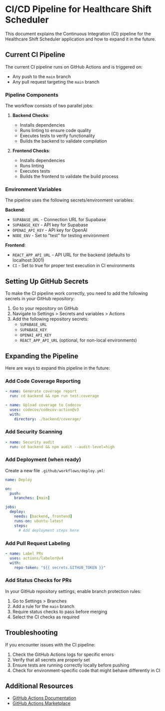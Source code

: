 # CI/CD Pipeline for Healthcare Shift Scheduler

This document explains the Continuous Integration (CI) pipeline for the Healthcare Shift Scheduler application and how to expand it in the future.

## Current CI Pipeline

The current CI pipeline runs on GitHub Actions and is triggered on:

- Any push to the `main` branch
- Any pull request targeting the `main` branch

### Pipeline Components

The workflow consists of two parallel jobs:

1. **Backend Checks**:

   - Installs dependencies
   - Runs linting to ensure code quality
   - Executes tests to verify functionality
   - Builds the backend to validate compilation

2. **Frontend Checks**:
   - Installs dependencies
   - Runs linting
   - Executes tests
   - Builds the frontend to validate the build process

### Environment Variables

The pipeline uses the following secrets/environment variables:

**Backend**:

- `SUPABASE_URL` - Connection URL for Supabase
- `SUPABASE_KEY` - API key for Supabase
- `OPENAI_API_KEY` - API key for OpenAI
- `NODE_ENV` - Set to "test" for testing environment

**Frontend**:

- `REACT_APP_API_URL` - API URL for the backend (defaults to localhost:3001)
- `CI` - Set to true for proper test execution in CI environments

## Setting Up GitHub Secrets

To make the CI pipeline work correctly, you need to add the following secrets in your GitHub repository:

1. Go to your repository on GitHub
2. Navigate to Settings > Secrets and variables > Actions
3. Add the following repository secrets:
   - `SUPABASE_URL`
   - `SUPABASE_KEY`
   - `OPENAI_API_KEY`
   - `REACT_APP_API_URL` (optional, for non-local environments)

## Expanding the Pipeline

Here are ways to expand this pipeline in the future:

### Add Code Coverage Reporting

```yaml
- name: Generate coverage report
  run: cd backend && npm run test:coverage

- name: Upload coverage to Codecov
  uses: codecov/codecov-action@v3
  with:
    directory: ./backend/coverage/
```

### Add Security Scanning

```yaml
- name: Security audit
  run: cd backend && npm audit --audit-level=high
```

### Add Deployment (when ready)

Create a new file `.github/workflows/deploy.yml`:

```yaml
name: Deploy

on:
  push:
    branches: [main]

jobs:
  deploy:
    needs: [backend, frontend]
    runs-on: ubuntu-latest
    steps:
      # Add deployment steps here
```

### Add Pull Request Labeling

```yaml
- name: Label PRs
  uses: actions/labeler@v4
  with:
    repo-token: "${{ secrets.GITHUB_TOKEN }}"
```

### Add Status Checks for PRs

In your GitHub repository settings, enable branch protection rules:

1. Go to Settings > Branches
2. Add a rule for the `main` branch
3. Require status checks to pass before merging
4. Select the CI checks as required

## Troubleshooting

If you encounter issues with the CI pipeline:

1. Check the GitHub Actions logs for specific errors
2. Verify that all secrets are properly set
3. Ensure tests are running correctly locally before pushing
4. Check for environment-specific code that might behave differently in CI

## Additional Resources

- [GitHub Actions Documentation](https://docs.github.com/en/actions)
- [GitHub Actions Marketplace](https://github.com/marketplace?type=actions)
